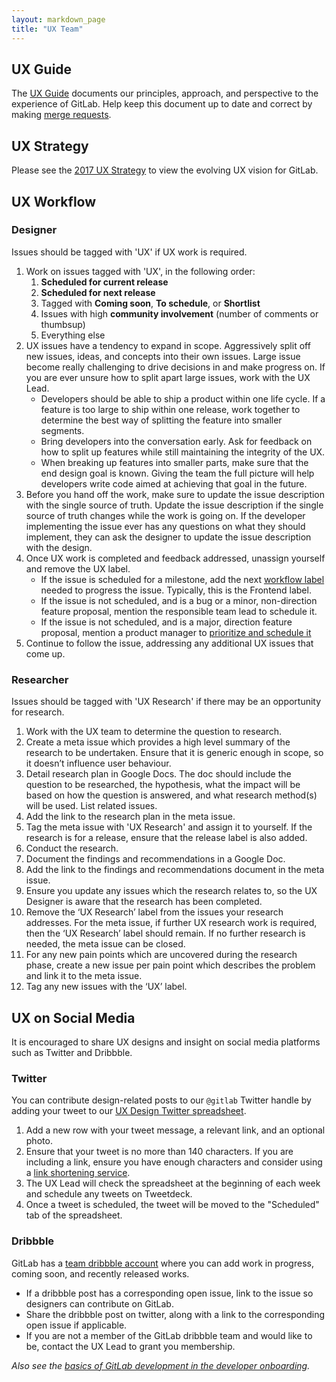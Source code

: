 ```yaml
---
layout: markdown_page
title: "UX Team"
---
```


## UX Guide

The [UX Guide](https://docs.gitlab.com/ce/development/ux_guide/) documents our principles, approach, and perspective to the experience of GitLab. Help keep this document up to date and correct by making [merge requests](https://gitlab.com/gitlab-org/gitlab-ce/merge_requests/).

## UX Strategy

Please see the [2017 UX Strategy](/handbook/ux/strategy) to view the evolving UX vision for GitLab.

## UX Workflow 

### Designer

Issues should be tagged with 'UX' if UX work is required.

1. Work on issues tagged with 'UX', in the following order:
    1. **Scheduled for current release**
    2. **Scheduled for next release** 
    3. Tagged with **Coming soon**, **To schedule**, or **Shortlist**
    4. Issues with high **community involvement** (number of comments or thumbsup)
    5. Everything else
1. UX issues have a tendency to expand in scope. Aggressively split off new issues, ideas, and concepts into their own issues. Large issue become really challenging to drive decisions in and make progress on. If you are ever unsure how to split apart large issues, work with the UX Lead.
	* Developers should be able to ship a product within one life cycle. If a feature is too large to ship within one release, work together to determine the best way of splitting the feature into smaller segments.
	* Bring developers into the conversation early. Ask for feedback on how to split up features while still maintaining the integrity of the UX.
	* When breaking up features into smaller parts, make sure that the end design goal is known. Giving the team the full picture will help developers write code aimed at achieving that goal in the future.
1. Before you hand off the work, make sure to update the issue description with the single source of truth. Update the issue description if the single source of truth changes while the work is going on. If the developer implementing the issue ever has any questions on what they should implement, they can ask the designer to update the issue description with the design.
1. Once UX work is completed and feedback addressed, unassign yourself and remove the UX label. 
   * If the issue is scheduled for a milestone, add the next [workflow label](https://gitlab.com/gitlab-org/gitlab-ce/blob/master/PROCESS.md#workflow-labels) needed to progress the issue. Typically, this is the Frontend label.
   * If the issue is not scheduled, and is a bug or a minor, non-direction feature proposal, mention the responsible team lead to schedule it.
   * If the issue is not scheduled, and is a major, direction feature proposal, mention a product manager to [prioritize and schedule it](https://about.gitlab.com/handbook/engineering/workflow/#scheduling-issues)
1. Continue to follow the issue, addressing any additional UX issues that come up.

### Researcher

Issues should be tagged with 'UX Research' if there may be an opportunity for research.

1. Work with the UX team to determine the question to research.
2. Create a meta issue which provides a high level summary of the research to be undertaken. Ensure that it is generic enough in scope, so it doesn’t influence user behaviour. 
3. Detail research plan in Google Docs. The doc should include the question to be researched, the hypothesis, what the impact will be based on how the question is answered, and what research method(s) will be used. List related issues.
4. Add the link to the research plan in the meta issue.
5. Tag the meta issue with 'UX Research' and assign it to yourself. If the research is for a release, ensure that the release label is also added.
6. Conduct the research.
7. Document the findings and recommendations in a Google Doc. 
8. Add the link to the findings and recommendations document in the meta issue.
9. Ensure you update any issues which the research relates to, so the UX Designer is aware that the research has been completed. 
10. Remove the ‘UX Research’ label from the issues your research addresses. For the meta issue, if further UX research work is required, then the ‘UX Research’ label should remain. If no further research is needed, the meta issue can be closed.
11. For any new pain points which are uncovered during the research phase, create a new issue per pain point which describes the problem and link it to the meta issue.
12. Tag any new issues with the ‘UX’ label.

## UX on Social Media

It is encouraged to share UX designs and insight on social media platforms such as Twitter and Dribbble.

### Twitter

You can contribute design-related posts to our `@gitlab` Twitter handle by adding your tweet to our [UX Design Twitter spreadsheet](https://docs.google.com/spreadsheets/d/1GDAUNujD1-eRYxAj4FIYbCyy8ltCwwIWqVTd9-gf4wA/edit).

1. Add a new row with your tweet message, a relevant link, and an optional photo.
1. Ensure that your tweet is no more than 140 characters. If you are including a link, ensure you have enough characters and consider using a [link shortening service](https://bitly.com/).
1. The UX Lead will check the spreadsheet at the beginning of each week and schedule any tweets on Tweetdeck.
1. Once a tweet is scheduled, the tweet will be moved to the "Scheduled" tab of the spreadsheet.

### Dribbble

GitLab has a [team dribbble account](https://dribbble.com/GitLab) where you can add work in progress, coming soon, and recently released works.

* If a dribbble post has a corresponding open issue, link to the issue so designers can contribute on GitLab.
* Share the dribbble post on twitter, along with a link to the corresponding open issue if applicable.
* If you are not a member of the GitLab dribbble team and would like to be, contact the UX Lead to grant you membership.

*Also see the [basics of GitLab development in the developer onboarding](https://about.gitlab.com/handbook/developer-onboarding/#basics-of-gitlab-development).*
